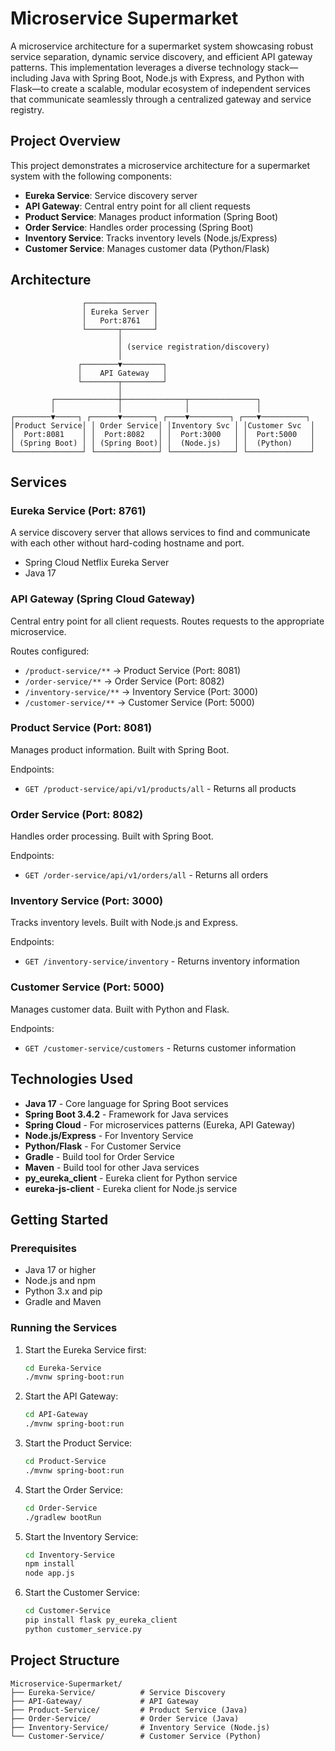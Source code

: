 # Microservice Supermarket

A microservice architecture for a supermarket system showcasing robust service separation, dynamic service discovery, and efficient API gateway patterns. This implementation leverages a diverse technology stack—including Java with Spring Boot, Node.js with Express, and Python with Flask—to create a scalable, modular ecosystem of independent services that communicate seamlessly through a centralized gateway and service registry.

## Project Overview

This project demonstrates a microservice architecture for a supermarket system with the following components:

- **Eureka Service**: Service discovery server
- **API Gateway**: Central entry point for all client requests
- **Product Service**: Manages product information (Spring Boot)
- **Order Service**: Handles order processing (Spring Boot)
- **Inventory Service**: Tracks inventory levels (Node.js/Express)
- **Customer Service**: Manages customer data (Python/Flask)

## Architecture

                    ┌───────────────┐
                    │ Eureka Server │
                    │   Port:8761   │
                    └───────┬───────┘
                            │
                            │ (service registration/discovery)
                            │
                   ┌────────▼─────────┐
                   │    API Gateway   │
                   └────────┬─────────┘
                            │
             ┌──────────────┼──────────────┬───────────────┐
             │              │              │               │
    ┌────────▼─────┐ ┌──────▼───────┐ ┌────▼─────────┐ ┌───▼──────────┐
    │Product Service│ │ Order Service│ │Inventory Svc │ │Customer Svc  │
    │  Port:8081    │ │  Port:8082   │ │  Port:3000   │ │  Port:5000   │
    │ (Spring Boot) │ │ (Spring Boot)│ │  (Node.js)   │ │  (Python)    │
    └───────────────┘ └──────────────┘ └──────────────┘ └──────────────┘



## Services

### Eureka Service (Port: 8761)

A service discovery server that allows services to find and communicate with each other without hard-coding hostname and port.

- Spring Cloud Netflix Eureka Server
- Java 17

### API Gateway (Spring Cloud Gateway)

Central entry point for all client requests. Routes requests to the appropriate microservice.

Routes configured:
- `/product-service/**` → Product Service (Port: 8081)
- `/order-service/**` → Order Service (Port: 8082)
- `/inventory-service/**` → Inventory Service (Port: 3000)
- `/customer-service/**` → Customer Service (Port: 5000)

### Product Service (Port: 8081)

Manages product information. Built with Spring Boot.

Endpoints:
- `GET /product-service/api/v1/products/all` - Returns all products

### Order Service (Port: 8082)

Handles order processing. Built with Spring Boot.

Endpoints:
- `GET /order-service/api/v1/orders/all` - Returns all orders

### Inventory Service (Port: 3000)

Tracks inventory levels. Built with Node.js and Express.

Endpoints:
- `GET /inventory-service/inventory` - Returns inventory information

### Customer Service (Port: 5000)

Manages customer data. Built with Python and Flask.

Endpoints:
- `GET /customer-service/customers` - Returns customer information

## Technologies Used

- **Java 17** - Core language for Spring Boot services
- **Spring Boot 3.4.2** - Framework for Java services
- **Spring Cloud** - For microservices patterns (Eureka, API Gateway)
- **Node.js/Express** - For Inventory Service
- **Python/Flask** - For Customer Service
- **Gradle** - Build tool for Order Service
- **Maven** - Build tool for other Java services
- **py_eureka_client** - Eureka client for Python service
- **eureka-js-client** - Eureka client for Node.js service

## Getting Started

### Prerequisites

- Java 17 or higher
- Node.js and npm
- Python 3.x and pip
- Gradle and Maven

### Running the Services

1. Start the Eureka Service first:
   ```bash
   cd Eureka-Service
   ./mvnw spring-boot:run

2. Start the API Gateway:
   ```bash
   cd API-Gateway
   ./mvnw spring-boot:run

3. Start the Product Service:
   ```bash
   cd Product-Service
   ./mvnw spring-boot:run

4. Start the Order Service:
   ```bash
   cd Order-Service
   ./gradlew bootRun

5. Start the Inventory Service:
   ```bash
   cd Inventory-Service
   npm install
   node app.js

6. Start the Customer Service:
   ```bash
   cd Customer-Service
   pip install flask py_eureka_client
   python customer_service.py

## Project Structure

    Microservice-Supermarket/
    ├── Eureka-Service/          # Service Discovery
    ├── API-Gateway/             # API Gateway
    ├── Product-Service/         # Product Service (Java)
    ├── Order-Service/           # Order Service (Java)
    ├── Inventory-Service/       # Inventory Service (Node.js)
    └── Customer-Service/        # Customer Service (Python)

